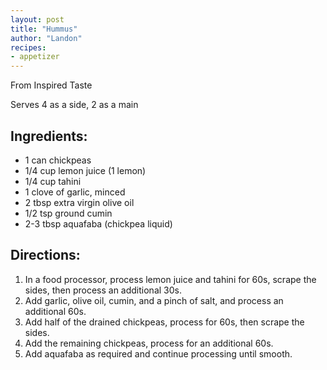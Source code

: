 ```yaml
---
layout: post
title: "Hummus"
author: "Landon"
recipes:
- appetizer
---
```


From Inspired Taste

Serves 4 as a side, 2 as a main

## Ingredients:
- 1 can chickpeas
- 1/4 cup lemon juice (1 lemon)
- 1/4 cup tahini
- 1 clove of garlic, minced
- 2 tbsp extra virgin olive oil
- 1/2 tsp ground cumin
- 2-3 tbsp aquafaba (chickpea liquid)

## Directions:
1. In a food processor, process lemon juice and tahini for 60s, scrape the sides, then process an additional 30s.
2. Add garlic, olive oil, cumin, and a pinch of salt, and process an additional 60s.
3. Add half of the drained chickpeas, process for 60s, then scrape the sides.
4. Add the remaining chickpeas, process for an additional 60s.
5. Add aquafaba as required and continue processing until smooth.
